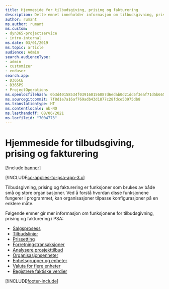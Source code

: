 ```yaml
---
title: Hjemmeside for tilbudsgiving, prising og fakturering
description: Dette emnet inneholder informasjon om tilbudsgivning, prising og fakturering.
author: rumant
ms.author: rumant
ms.custom:
- dyn365-projectservice
- intro-internal
ms.date: 03/01/2019
ms.topic: article
audience: Admin
search.audienceType:
- admin
- customizer
- enduser
search.app:
- D365CE
- D365PS
- ProjectOperations
ms.openlocfilehash: 0b3d40158534f039160156087d6edab0d21dd5f3eaf71d5b665eff794793a9b3
ms.sourcegitcommit: 7f8d1e7a16af769adb43d1877c28fdce53975db8
ms.translationtype: HT
ms.contentlocale: nb-NO
ms.lasthandoff: 08/06/2021
ms.locfileid: "7004773"
---
```

# <a name="quoting-pricing-and-billing-home-page"></a>Hjemmeside for tilbudsgiving, prising og fakturering

[!include [banner](../includes/psa-now-project-operations.md)]

[!INCLUDE[cc-applies-to-psa-app-3.x](../includes/cc-applies-to-psa-app-3x.md)]

Tilbudsgivning, prising og fakturering er funksjoner som brukes av både små og store organisasjoner. Ved å forstå hvordan disse funksjonene fungerer i programmet, kan organisasjoner tilpasse konfigurasjoner på en enklere måte.

Følgende emner gir mer informasjon om funksjonene for tilbudsgivning, prising og fakturering i PSA:

- [Salgsprosess](basic-sales-process.md)
- [Tilbudslinjer](basic-quote-lines.md)
- [Prissetting](basic-pricing.md)
- [Forretningstransaksjoner](basic-business-transactions.md)
- [Analysere prosjekttilbud](basic-analyzing-quotes.md)
- [Organisasjonsenheter](advanced-organizational.md)
- [Enhetsgrupper og enheter](advanced-units.md)
- [Valuta for flere enheter](advanced-currency.md)
- [Registrere faktiske verdier](advanced-actuals.md)


[!INCLUDE[footer-include](../includes/footer-banner.md)]